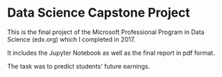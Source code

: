 # Data Science Capstone Project

This is the final project of the Microsoft Professional Program in Data Science (edx.org) which I completed in 2017.

It includes the Jupyter Notebook as well as the final report in pdf format. 

The task was to predict students' future earnings.  
